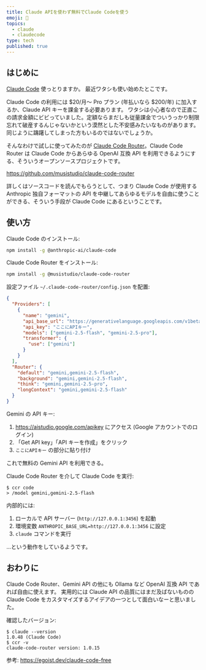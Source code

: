 ```yaml
---
title: Claude APIを使わず無料でClaude Codeを使う
emoji: 🤖
topics:
  - claude
  - claudecode
type: tech
published: true
---
```


## はじめに

[Claude Code](https://www.anthropic.com/claude-code) 使っとりますか。
最近ワタシも使い始めたとこです。

Claude Code の利用には $20/月〜 Pro プラン (年払いなら $200/年) に加入するか、Claude API キーを課金する必要あります。
ワタシは小心者なので正直この請求金額にビビっていました。定額ならまだしも従量課金でついうっかり制限忘れて破産するんじゃないかという漠然とした不安感みたいなものがあります。
同じように躊躇してしまった方もいるのではないでしょうか。

そんなわけで試しに使ってみたのが [Claude Code Router](https://github.com/musistudio/claude-code-router)。Claude Code Router は Claude Code からあらゆる OpenAI 互換 API を利用できるようにする、そういうオープンソースプロジェクトです。

https://github.com/musistudio/claude-code-router

詳しくはソースコードを読んでもらうとして、つまり Claude Code が使用する Anthropic 独自フォーマットの API を中継してあらゆるモデルを自由に使うことができる、そういう手段が Claude Code にあるということです。

## 使い方

Claude Code のインストール:

```sh
npm install -g @anthropic-ai/claude-code
```

Claude Code Router をインストール:

```sh
npm install -g @musistudio/claude-code-router
```

設定ファイル `~/.claude-code-router/config.json` を配置:

```json
{
  "Providers": [
    {
      "name": "gemini",
      "api_base_url": "https://generativelanguage.googleapis.com/v1beta/models/",
      "api_key": "ここにAPIキー",
      "models": ["gemini-2.5-flash", "gemini-2.5-pro"],
      "transformer": {
        "use": ["gemini"]
      }
    }
  ],
  "Router": {
    "default": "gemini,gemini-2.5-flash",
    "background": "gemini,gemini-2.5-flash",
    "think": "gemini,gemini-2.5-pro",
    "longContext": "gemini,gemini-2.5-flash"
  }
}
```

Gemini の API キー:

1. https://aistudio.google.com/apikey にアクセス (Google アカウントでのログイン)
2. 「Get API key」「API キーを作成」をクリック
3. `ここにAPIキー` の部分に貼り付け

これで無料の Gemini API を利用できる。

Claude Code Router を介して Claude Code を実行:

```
$ ccr code
> /model gemini,gemini-2.5-flash
```

内部的には:

1. ローカルで API サーバー (`http://127.0.0.1:3456`) を起動
2. 環境変数 `ANTHROPIC_BASE_URL=http://127.0.0.1:3456` に設定
3. `claude` コマンドを実行

…という動作をしているようです。

## おわりに

Claude Code Router、Gemini API の他にも Ollama など OpenAI 互換 API であれば自由に使えます。
実用的には Claude API の品質にはまだ及ばないものの Claude Code をカスタマイズするアイデアの一つとして面白いなーと思いました。

確認したバージョン:

```
$ claude --version
1.0.48 (Claude Code)
$ ccr -v
claude-code-router version: 1.0.15
```

参考: https://egoist.dev/claude-code-free
